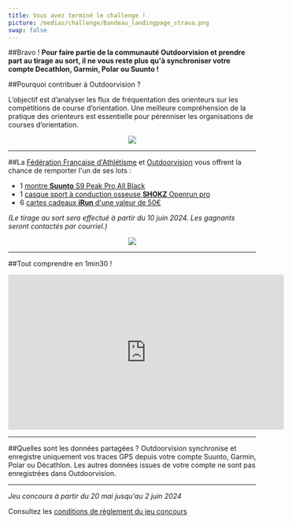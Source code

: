 ```yaml
---
title: Vous avez terminé le challenge !
picture: /medias/challenge/Bandeau_landingpage_strava.png
swap: false
---
```




##Bravo !
**Pour faire partie de la communauté Outdoorvision et prendre part au tirage au sort, il ne vous reste plus qu'à synchroniser votre compte Decathlon, Garmin, Polar ou Suunto !**
<participate></participate>

##Pourquoi contribuer à Outdoorvision ?


L’objectif est d’analyser les flux de fréquentation des orienteurs sur les compétitions de course d’orientation. Une meilleure compréhension de la pratique des orienteurs est essentielle pour pérenniser les organisations de courses d’orientation.

<p align="center">
  <img src="/medias/challenge/Contribue_obivwak.png">
</p>

---


##La [Fédération Française d'Athlétisme](https://www.athle.fr/) et [Outdoorvision](https://www.outdoorvision.fr) vous offrent la chance de remporter l'un de ses lots : 


- 1 [montre **Suunto** S9 Peak Pro All Black](https://www.suunto.com/fr-fr/Produits/Montres-de-sport/suunto-9-peak-pro/suunto-9-peak-pro-all-black/)
- 1 [casque sport à conduction osseuse **SHOKZ** Openrun pro](https://fr.shokz.com/) 
- 6 [cartes cadeaux **iRun** d'une valeur de 50€](https://www.i-run.fr/lpage/boutique-ffa-athle.html)
 

*(Le tirage au sort sera effectué à partir du 10 juin 2024. Les gagnants seront contactés par courriel.)*

<p align="center">
  <img src="/medias/challenge/banniere_lots_strava.png">
</p>


---



##Tout comprendre en 1min30 !
<p align="center">
<iframe width="560" height="315" src="https://www.youtube.com/embed/Sua7VDlhBs4" title="YouTube video player" frameborder="0" allow="accelerometer; autoplay; clipboard-write; encrypted-media; gyroscope; picture-in-picture" allowfullscreen></iframe>
</p>


---

##Quelles sont les données partagées ?
Outdoorvision synchronise et enregistre uniquement vos traces GPS depuis votre compte Suunto, Garmin, Polar ou Décathlon. Les autres données issues de votre compte ne sont pas enregistrées dans Outdoorvision.

---

*Jeu concours à partir du 20 mai jusqu'au 2 juin 2024* 

Consultez les [conditions de règlement du jeu concours](/medias/challenge/Reglement_challenge_Strava.pdf)
<p></p>
